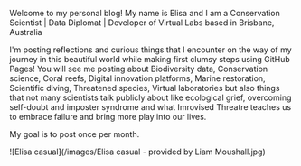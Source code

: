 Welcome to my personal blog! 
My name is Elisa and I am a Conservation Scientist | Data Diplomat | Developer of Virtual Labs based in Brisbane, Australia

I'm posting reflections and curious things that I encounter on the way of my journey in this beautiful world while making first clumsy steps using GitHub Pages! You will see me posting about Biodiversity data, Conservation science, Coral reefs, Digital innovation platforms, Marine restoration, Scientific diving, Threatened species, Virtual laboratories but also things that not many scientists talk publicly about like ecological grief, overcoming self-doubt and imposter syndrome and what Imrovised Threatre teaches us to embrace failure and bring more play into our lives.

My goal is to post once per month.

![Elisa casual](/images/Elisa casual - provided by Liam Moushall.jpg)
